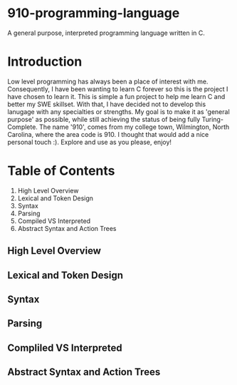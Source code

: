 # 910-programming-language
A general purpose, interpreted programming language written in C.

# Introduction
Low level programming has always been a place of interest with me. Consequently, I have been wanting to learn C forever so this is the project I have chosen to learn it. This is simple a fun project to help me learn C and better my SWE skillset. With that, I have decided not to develop this lanugage with any specialties or strengths. My goal is to make it as 'general purpose' as possible, while still achieving the status of being fully Turing-Complete. The name '910', comes from my college town, Wilmington, North Carolina, where the area code is 910. I thought that would add a nice personal touch :). Explore and use as you please, enjoy!



# Table of Contents
1. High Level Overview
2. Lexical and Token Design
3. Syntax
4. Parsing
5. Compiled VS Interpreted
6. Abstract Syntax and Action Trees

## High Level Overview

## Lexical and Token Design

## Syntax

## Parsing

## Compliled VS Interpreted

## Abstract Syntax and Action Trees
